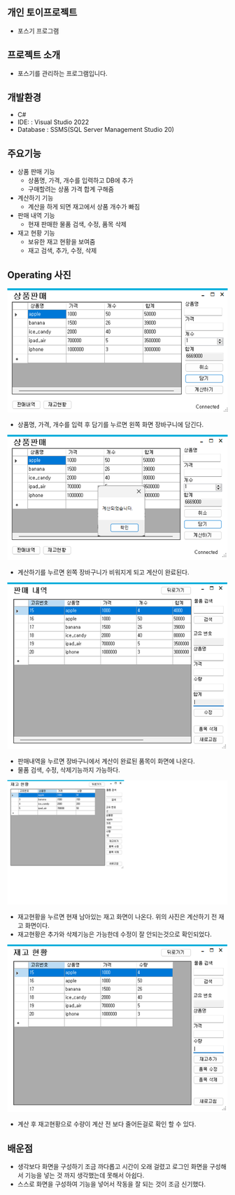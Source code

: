 ## 개인 토이프로젝트
- 포스기 프로그램

## 프로젝트 소개
- 포스기를 관리하는 프로그램입니다.

## 개발환경
- C#
- IDE: : Visual Studio 2022
- Database : SSMS(SQL Server Management Studio 20)

## 주요기능
- 상품 판매 기능
    - 상품명, 가격, 개수를 입력하고 DB에 추가
    - 구매할려는 상품 가격 합계 구해줌
- 계산하기 기능
    - 계산을 하게 되면 재고에서 상품 개수가 빠짐
- 판매 내역 기능
    - 현재 판매한 물품 검색, 수정, 품목 삭제
- 재고 현황 기능
    - 보유한 재고 현황을 보여줌
    - 재고 검색, 추가, 수정, 삭제

## Operating 사진

![상품판매](https://raw.githubusercontent.com/JinyongSon/basic-csharp-2024/main/images/상품판매.png)


- 상품명, 가격, 개수를 입력 후 담기를 누르면 왼쪽 화면 장바구니에 담긴다.


![계산화면](https://raw.githubusercontent.com/JinyongSon/basic-csharp-2024/main/images/계산화면.png)


- 계산하기를 누르면 왼쪽 장바구니가 비워지게 되고 계산이 완료된다.


![판매내역](https://raw.githubusercontent.com/JinyongSon/basic-csharp-2024/main/images/판매내역.png)


- 판매내역을 누르면 장바구니에서 계산이 완료된 품목이 화면에 나온다.
- 물품 검색, 수정, 삭제기능까지 가능하다.


![재고현황](https://raw.githubusercontent.com/JinyongSon/basic-csharp-2024/main/images/재고현황.png)


- 재고현황을 누르면 현재 남아있는 재고 화면이 나온다. 위의 사진은 계산하기 전 재고 화면이다.
- 재고현황은 추가와 삭제기능은 가능한데 수정이 잘 안되는것으로 확인되었다.


![판매후재고현황](https://raw.githubusercontent.com/JinyongSon/basic-csharp-2024/main/images/판매후재고현황.png)


- 계산 후 재고현황으로 수량이 계산 전 보다 줄어든걸로 확인 할 수 있다.

## 배운점
- 생각보다 화면을 구성하기 조금 까다롭고 시간이 오래 걸렸고 로그인 화면을 구성해서 기능을 넣는 것 까지 생각했는데 못해서 아쉽다.
- 스스로 화면을 구성하여 기능을 넣어서 작동을 잘 되는 것이 조금 신기했다.